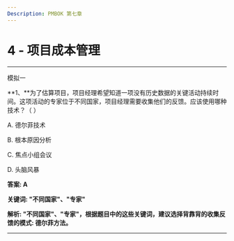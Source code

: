 ```yaml
---
Description: PMBOK 第七章
---
```


# 4 - 项目成本管理

---

模拟一

**1、**为了估算项目，项目经理希望知道一项没有历史数据的关键活动持续时间。这项活动的专家位于不同国家，项目经理需要收集他们的反馈。应该使用哪种技术？（ ）

A. 德尔菲技术                  

B. 根本原因分析                     

C. 焦点小组会议                  

D. 头脑风暴

**答案: A**

**关键词:   "不同国家"、"专家"**

**解析: "不同国家"、"专家"，根据题目中的这些关键词，建议选择背靠背的收集反馈的模式: 德尔菲方法。**

---



